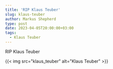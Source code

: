 ```yaml
---
title: 'RIP Klaus Teuber'
slug: klaus-teuber
author: Markus Shepherd
type: post
date: 2023-04-05T20:00:00+03:00
tags:
  - Klaus Teuber
---
```


RIP Klaus Teuber

{{< img src="klaus_teuber" alt="Klaus Teuber" >}}
